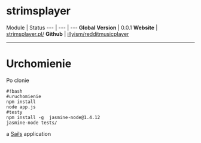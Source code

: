 # strimsplayer

Module | Status
--- | --- | ---
**Global Version** | 0.0.1
**Website** |  [strimsplayer.pl/](http://strimsplayer.pl/)
**Github** | [illyism/redditmusicplayer](https://github.com/illyism/redditmusicplayer)

---

# Urchomienie

Po clonie 

```
#!bash
#uruchomienie
npm install
node app.js 
#testy
npm install -g  jasmine-node@1.4.12
jasmine-node tests/

```



a [Sails](http://sailsjs.org) application